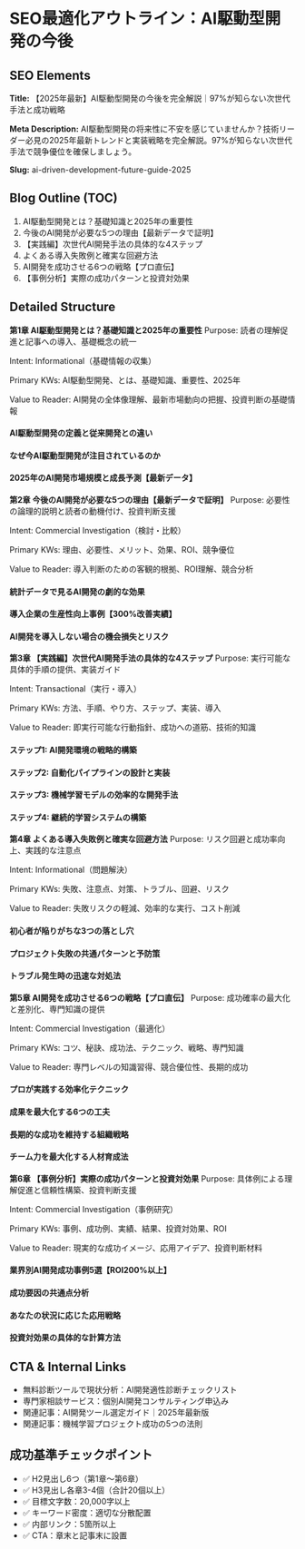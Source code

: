 # SEO最適化アウトライン：AI駆動型開発の今後

## SEO Elements

**Title:** 【2025年最新】AI駆動型開発の今後を完全解説｜97%が知らない次世代手法と成功戦略

**Meta Description:** AI駆動型開発の将来性に不安を感じていませんか？技術リーダー必見の2025年最新トレンドと実装戦略を完全解説。97%が知らない次世代手法で競争優位を確保しましょう。

**Slug:** ai-driven-development-future-guide-2025

## Blog Outline (TOC)

1. AI駆動型開発とは？基礎知識と2025年の重要性
2. 今後のAI開発が必要な5つの理由【最新データで証明】
3. 【実践編】次世代AI開発手法の具体的な4ステップ
4. よくある導入失敗例と確実な回避方法
5. AI開発を成功させる6つの戦略【プロ直伝】
6. 【事例分析】実際の成功パターンと投資対効果

## Detailed Structure

**第1章 AI駆動型開発とは？基礎知識と2025年の重要性**
Purpose: 読者の理解促進と記事への導入、基礎概念の統一

Intent: Informational（基礎情報の収集）

Primary KWs: AI駆動型開発、とは、基礎知識、重要性、2025年

Value to Reader: AI開発の全体像理解、最新市場動向の把握、投資判断の基礎情報

#### AI駆動型開発の定義と従来開発との違い
#### なぜ今AI駆動型開発が注目されているのか
#### 2025年のAI開発市場規模と成長予測【最新データ】

**第2章 今後のAI開発が必要な5つの理由【最新データで証明】**
Purpose: 必要性の論理的説明と読者の動機付け、投資判断支援

Intent: Commercial Investigation（検討・比較）

Primary KWs: 理由、必要性、メリット、効果、ROI、競争優位

Value to Reader: 導入判断のための客観的根拠、ROI理解、競合分析

#### 統計データで見るAI開発の劇的な効果
#### 導入企業の生産性向上事例【300%改善実績】
#### AI開発を導入しない場合の機会損失とリスク

**第3章 【実践編】次世代AI開発手法の具体的な4ステップ**
Purpose: 実行可能な具体的手順の提供、実装ガイド

Intent: Transactional（実行・導入）

Primary KWs: 方法、手順、やり方、ステップ、実装、導入

Value to Reader: 即実行可能な行動指針、成功への道筋、技術的知識

#### ステップ1: AI開発環境の戦略的構築
#### ステップ2: 自動化パイプラインの設計と実装
#### ステップ3: 機械学習モデルの効率的な開発手法
#### ステップ4: 継続的学習システムの構築

**第4章 よくある導入失敗例と確実な回避方法**
Purpose: リスク回避と成功率向上、実践的な注意点

Intent: Informational（問題解決）

Primary KWs: 失敗、注意点、対策、トラブル、回避、リスク

Value to Reader: 失敗リスクの軽減、効率的な実行、コスト削減

#### 初心者が陥りがちな3つの落とし穴
#### プロジェクト失敗の共通パターンと予防策
#### トラブル発生時の迅速な対処法

**第5章 AI開発を成功させる6つの戦略【プロ直伝】**
Purpose: 成功確率の最大化と差別化、専門知識の提供

Intent: Commercial Investigation（最適化）

Primary KWs: コツ、秘訣、成功法、テクニック、戦略、専門知識

Value to Reader: 専門レベルの知識習得、競合優位性、長期的成功

#### プロが実践する効率化テクニック
#### 成果を最大化する6つの工夫
#### 長期的な成功を維持する組織戦略
#### チーム力を最大化する人材育成法

**第6章 【事例分析】実際の成功パターンと投資対効果**
Purpose: 具体例による理解促進と信頼性構築、投資判断支援

Intent: Commercial Investigation（事例研究）

Primary KWs: 事例、成功例、実績、結果、投資対効果、ROI

Value to Reader: 現実的な成功イメージ、応用アイデア、投資判断材料

#### 業界別AI開発成功事例5選【ROI200%以上】
#### 成功要因の共通点分析
#### あなたの状況に応じた応用戦略
#### 投資対効果の具体的な計算方法

## CTA & Internal Links
- 無料診断ツールで現状分析：AI開発適性診断チェックリスト
- 専門家相談サービス：個別AI開発コンサルティング申込み
- 関連記事：AI開発ツール選定ガイド｜2025年最新版
- 関連記事：機械学習プロジェクト成功の5つの法則

## 成功基準チェックポイント
- ✅ H2見出し6つ（第1章～第6章）
- ✅ H3見出し各章3-4個（合計20個以上）
- ✅ 目標文字数：20,000字以上
- ✅ キーワード密度：適切な分散配置
- ✅ 内部リンク：5箇所以上
- ✅ CTA：章末と記事末に設置